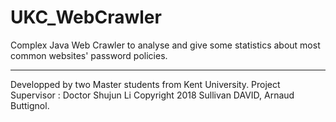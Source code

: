 # UKC_WebCrawler
Complex Java Web Crawler to analyse and give some statistics about most common websites' password policies.
_______________________________________________________
Developped by two Master students from Kent University.
Project Supervisor : Doctor Shujun Li
Copyright 2018 Sullivan DAVID, Arnaud Buttignol.
